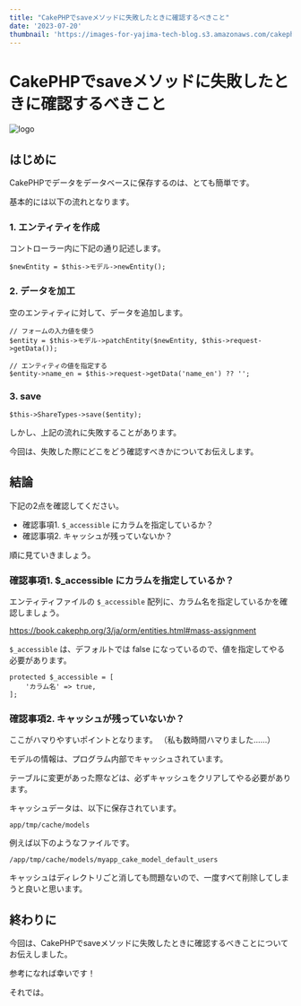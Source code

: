 ```yaml
---
title: "CakePHPでsaveメソッドに失敗したときに確認するべきこと"
date: '2023-07-20'
thumbnail: 'https://images-for-yajima-tech-blog.s3.amazonaws.com/cakephp_logo.jpg'
---
```


# CakePHPでsaveメソッドに失敗したときに確認するべきこと

![logo](https://images-for-yajima-tech-blog.s3.amazonaws.com/cakephp_logo.jpg)

## はじめに

CakePHPでデータをデータベースに保存するのは、とても簡単です。

基本的には以下の流れとなります。

### 1. エンティティを作成

コントローラー内に下記の通り記述します。

```php:Controller
$newEntity = $this->モデル->newEntity();
```

### 2. データを加工

空のエンティティに対して、データを追加します。

```php:Controller
// フォームの入力値を使う
$entity = $this->モデル->patchEntity($newEntity, $this->request->getData());

// エンティティの値を指定する
$entity->name_en = $this->request->getData('name_en') ?? '';
```

### 3. save

```php:Controller
$this->ShareTypes->save($entity);
```

しかし、上記の流れに失敗することがあります。

今回は、失敗した際にどこをどう確認すべきかについてお伝えします。

## 結論

下記の2点を確認してください。

- 確認事項1. `$_accessible` にカラムを指定しているか？
- 確認事項2. キャッシュが残っていないか？

順に見ていきましょう。

### 確認事項1. $_accessible にカラムを指定しているか？

エンティティファイルの `$_accessible` 配列に、カラム名を指定しているかを確認しましょう。

https://book.cakephp.org/3/ja/orm/entities.html#mass-assignment

`$_accessible` は、デフォルトでは false になっているので、値を指定してやる必要があります。

```php:Model
protected $_accessible = [
    'カラム名' => true,
];
```

### 確認事項2. キャッシュが残っていないか？

ここがハマりやすいポイントとなります。 
（私も数時間ハマりました……）

モデルの情報は、プログラム内部でキャッシュされています。

テーブルに変更があった際などは、必ずキャッシュをクリアしてやる必要があります。

キャッシュデータは、以下に保存されています。

`app/tmp/cache/models`

例えば以下のようなファイルです。 

`/app/tmp/cache/models/myapp_cake_model_default_users`

キャッシュはディレクトリごと消しても問題ないので、一度すべて削除してしまうと良いと思います。

## 終わりに

今回は、CakePHPでsaveメソッドに失敗したときに確認するべきことについてお伝えしました。

参考になれば幸いです！

それでは。
